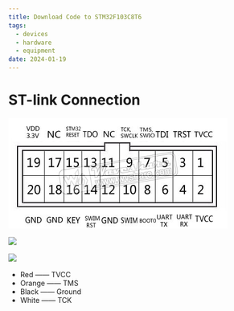 ```yaml
---
title: Download Code to STM32F103C8T6
tags:
  - devices
  - hardware
  - equipment
date: 2024-01-19
---
```

# ST-link Connection

![](research_career/device/attachments/Pasted%20image%2020240119155428.png)

![](research_career/device/attachments/15a688c916c8e3d62c9cd1b86f7699a.jpg)

![](research_career/device/attachments/f09249c5b3281e8679dfe5235f1138a.jpg)

* Red —— TVCC
* Orange —— TMS
* Black —— Ground
* White —— TCK